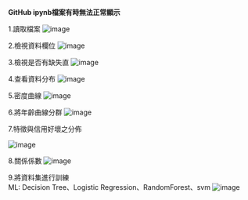 **GitHub ipynb檔案有時無法正常顯示** 

1.讀取檔案
<img src="https://github.com/cherry3131/Work-ML-IRIS/assets/140130666/16cd53cb-8ce6-481b-a2a2-971de9ba3c7f" alt="image" style="max-width: 100%; height: auto;">


2.檢視資料欄位
<img src="https://github.com/cherry3131/Work-ML-IRIS/assets/140130666/444bfb60-3d8b-4ca6-844d-b1b9878fc44d" alt="image" style="max-width: 100%; height: auto;">

3.檢視是否有缺失直
<img src="https://github.com/cherry3131/Work-ML-IRIS/assets/140130666/975527a2-df6b-4c2a-8904-d3f47bd012a3" alt="image" style="max-width: 100%; height: auto;">


4.查看資料分布
<img src="https://github.com/cherry3131/Work-ML-IRIS/assets/140130666/3e35236d-692d-4dfa-ba71-a43a0c31545a" alt="image" style="max-width: 100%; height: auto;">

5.密度曲線
<img src="https://github.com/cherry3131/Work-ML-IRIS/assets/140130666/69c3676e-f2c5-4279-83e0-2c1fb6d438ef" alt="image" style="max-width: 100%; height: auto;">


6.將年齡曲線分群
<img src="https://github.com/cherry3131/Work-ML-IRIS/assets/140130666/f67c29be-ccfa-4591-b0fc-9de960abd8ff" alt="image" style="max-width: 100%; height: auto;">


7.特徵與信用好壞之分佈

<img src="https://github.com/cherry3131/Work-ML-IRIS/assets/140130666/8f4d5269-47e0-4163-848c-c30e84c076c2" alt="image" style="max-width: 100%; height: auto;">


8.關係係數
<img src="https://github.com/cherry3131/Work-ML-IRIS/assets/140130666/56db31b1-2ed2-43de-84d0-19c6b262cf97" alt="image" style="max-width: 100%; height: auto;">

9.將資料集進行訓練  
ML: Decision Tree、Logistic Regression、RandomForest、svm
<img src="https://github.com/cherry3131/Work-ML-German_Credit/assets/140130666/b0404063-5234-4527-81b6-af82f65810c6" alt="image" style="max-width: 100%; height: auto;">










